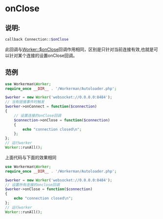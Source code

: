 # onClose
## 说明:
```php
callback Connection::$onClose
```

此回调与[Worker::$onClose](../worker/on-close.md)回调作用相同，区别是只针对当前连接有效,也就是可以针对某个连接的设置onClose回调。

## 范例

```php
use Workerman\Worker;
require_once __DIR__ . '/Workerman/Autoloader.php';

$worker = new Worker('websocket://0.0.0.0:8484');
// 当有链接事件时触发
$worker->onConnect = function($connection)
{
    // 设置连接的onClose回调
    $connection->onClose = function($connection)
    {
        echo "connection closed\n";
    };
};
// 运行worker
Worker::runAll();
```

上面代码与下面的效果相同

```php
use Workerman\Worker;
require_once __DIR__ . '/Workerman/Autoloader.php';

$worker = new Worker('websocket://0.0.0.0:8484');
// 设置所有连接的onclose回调
$worker->onClose = function($connection)
{
    echo "connection closed\n";
};
// 运行worker
Worker::runAll();
```
